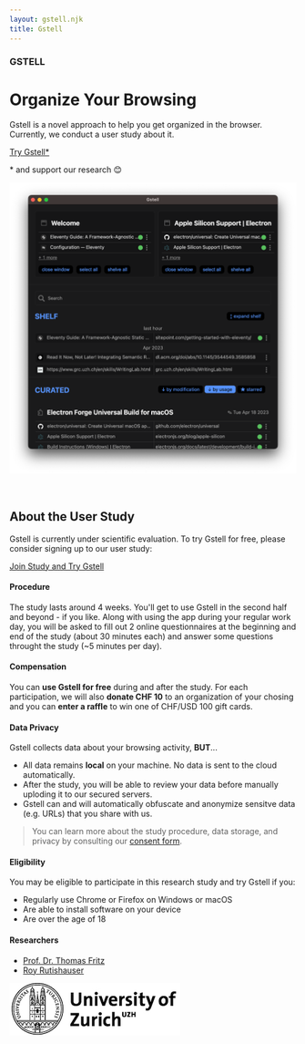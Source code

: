```yaml
---
layout: gstell.njk
title: Gstell
---
```


### GSTELL
# Organize Your Browsing

Gstell is a novel approach to help you get organized in the browser.
Currently, we conduct a user study about it. 

<a href="#learn-more" class="button">Try Gstell*</a>

\* and support our research 😊

![screenshot](/public/img/screenshot.png)

<br id="learn-more">

## About the User Study
Gstell is currently under scientific evaluation. To try Gstell for free, please consider signing up to our user study:

<a href="https://uzhwwf.qualtrics.com/jfe/form/SV_22V5buBvQLEgBxk" class="button">Join Study and Try Gstell</a>

#### Procedure
The study lasts around 4 weeks. You'll get to use Gstell in the second half and beyond - if you like. Along with using the app during your regular work day, you will be asked to fill out 2 online questionnaires at the beginning and end of the study (about 30 minutes each) and answer some questions throught the study (~5 minutes per day).

#### Compensation
You can **use Gstell for free** during and after the study. For each participation, we will also **donate CHF 10** to an organization of your chosing and you can **enter a raffle** to win one of CHF/USD 100 gift cards.

#### Data Privacy
Gstell collects data about your browsing activity, **BUT**...
- All data remains **local** on your machine. No data is sent to the cloud automatically. 
- After the study, you will be able to review your data before manually uploding it to our secured servers.
- Gstell can and will automatically obfuscate and anonymize sensitve data (e.g. URLs) that you share with us. 

> You can learn more about the study procedure, data storage, and privacy by consulting our [consent form](/public/assets/gstell-consent-form.pdf).

#### Eligibility
You may be eligible to participate in this research study and try Gstell if you:
- Regularly use Chrome or Firefox on Windows or macOS
- Are able to install software on your device
- Are over the age of 18

#### Researchers
- [Prof. Dr. Thomas Fritz](https://hasel.dev/team/thomas-fritz)<br>
- [Roy Rutishauser](https://hasel.dev/team/roy-rutishauser)

![University of Zurich Logo](/public/img/uzh-logo.jpg)
